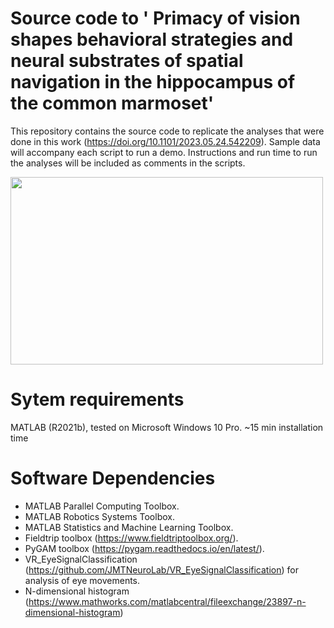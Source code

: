 # Source code to ' Primacy of vision shapes behavioral strategies and neural substrates of spatial navigation in the hippocampus of the common marmoset'
This repository contains the source code to replicate the analyses that were done in this work (https://doi.org/10.1101/2023.05.24.542209).
Sample data will accompany each script to run a demo.
Instructions and run time to run the analyses will be included as comments in the scripts.


<img src="https://user-images.githubusercontent.com/93541319/139712178-60d21343-d128-4e42-b2af-415fbab77901.png" width="500" height="300">

# Sytem requirements
MATLAB (R2021b), tested on Microsoft Windows 10 Pro. ~15 min installation time
# Software Dependencies
- MATLAB Parallel Computing Toolbox.
- MATLAB Robotics Systems Toolbox.
- MATLAB Statistics and Machine Learning Toolbox.
- Fieldtrip toolbox (https://www.fieldtriptoolbox.org/).
- PyGAM toolbox (https://pygam.readthedocs.io/en/latest/).
- VR_EyeSignalClassification (https://github.com/JMTNeuroLab/VR_EyeSignalClassification) for analysis of eye movements.
- N-dimensional histogram (https://www.mathworks.com/matlabcentral/fileexchange/23897-n-dimensional-histogram)
